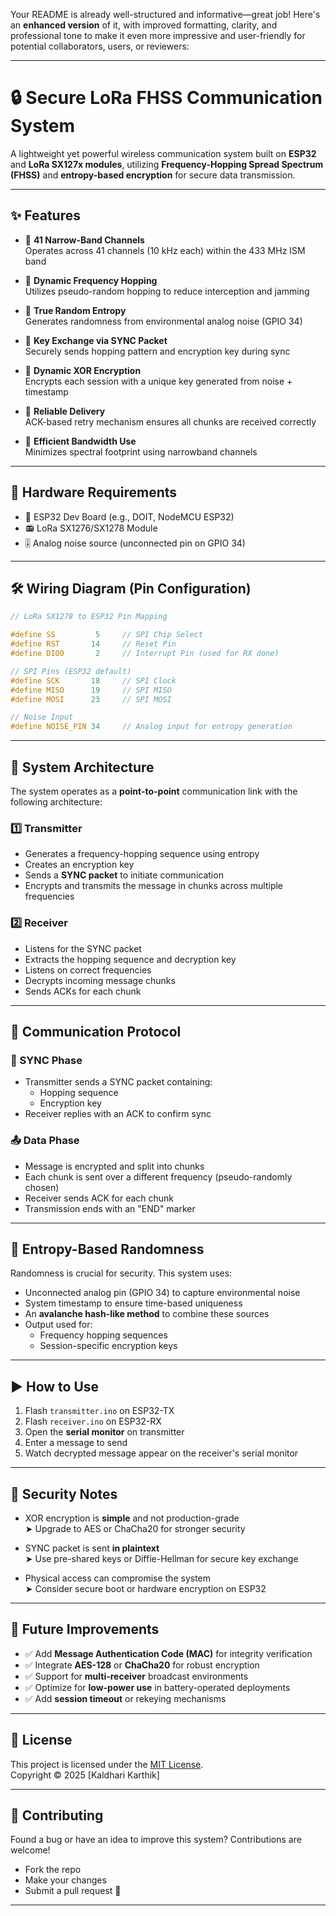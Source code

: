 Your README is already well-structured and informative—great job! Here's an **enhanced version** of it, with improved formatting, clarity, and professional tone to make it even more impressive and user-friendly for potential collaborators, users, or reviewers:

---

# 🔒 Secure LoRa FHSS Communication System

A lightweight yet powerful wireless communication system built on **ESP32** and **LoRa SX127x modules**, utilizing **Frequency-Hopping Spread Spectrum (FHSS)** and **entropy-based encryption** for secure data transmission.

---

## ✨ Features

- 📡 **41 Narrow-Band Channels**  
  Operates across 41 channels (10 kHz each) within the 433 MHz ISM band

- 🔁 **Dynamic Frequency Hopping**  
  Utilizes pseudo-random hopping to reduce interception and jamming

- 🎲 **True Random Entropy**  
  Generates randomness from environmental analog noise (GPIO 34)

- 🔐 **Key Exchange via SYNC Packet**  
  Securely sends hopping pattern and encryption key during sync

- 🔑 **Dynamic XOR Encryption**  
  Encrypts each session with a unique key generated from noise + timestamp

- 🔁 **Reliable Delivery**  
  ACK-based retry mechanism ensures all chunks are received correctly

- 📶 **Efficient Bandwidth Use**  
  Minimizes spectral footprint using narrowband channels

---

## 🔧 Hardware Requirements

- 🧠 ESP32 Dev Board (e.g., DOIT, NodeMCU ESP32)
- 📻 LoRa SX1276/SX1278 Module
- 🎚️ Analog noise source (unconnected pin on GPIO 34)

---

## 🛠️ Wiring Diagram (Pin Configuration)

```cpp
// LoRa SX1278 to ESP32 Pin Mapping

#define SS         5     // SPI Chip Select
#define RST       14     // Reset Pin
#define DIO0       2     // Interrupt Pin (used for RX done)

// SPI Pins (ESP32 default)
#define SCK       18     // SPI Clock
#define MISO      19     // SPI MISO
#define MOSI      23     // SPI MOSI

// Noise Input
#define NOISE_PIN 34     // Analog input for entropy generation
```

---

## 🧱 System Architecture

The system operates as a **point-to-point** communication link with the following architecture:

### 1️⃣ Transmitter
- Generates a frequency-hopping sequence using entropy
- Creates an encryption key
- Sends a **SYNC packet** to initiate communication
- Encrypts and transmits the message in chunks across multiple frequencies

### 2️⃣ Receiver
- Listens for the SYNC packet
- Extracts the hopping sequence and decryption key
- Listens on correct frequencies
- Decrypts incoming message chunks
- Sends ACKs for each chunk

---

## 🔄 Communication Protocol

### 🔁 SYNC Phase
- Transmitter sends a SYNC packet containing:
  - Hopping sequence
  - Encryption key
- Receiver replies with an ACK to confirm sync

### 📤 Data Phase
- Message is encrypted and split into chunks
- Each chunk is sent over a different frequency (pseudo-randomly chosen)
- Receiver sends ACK for each chunk
- Transmission ends with an "END" marker

---

## 🔐 Entropy-Based Randomness

Randomness is crucial for security. This system uses:

- Unconnected analog pin (GPIO 34) to capture environmental noise
- System timestamp to ensure time-based uniqueness
- An **avalanche hash-like method** to combine these sources
- Output used for:
  - Frequency hopping sequences
  - Session-specific encryption keys

---

## ▶️ How to Use

1. Flash `transmitter.ino` on ESP32-TX
2. Flash `receiver.ino` on ESP32-RX
3. Open the **serial monitor** on transmitter
4. Enter a message to send
5. Watch decrypted message appear on the receiver's serial monitor

---

## 🔐 Security Notes

- XOR encryption is **simple** and not production-grade  
  ➤ Upgrade to AES or ChaCha20 for stronger security

- SYNC packet is sent **in plaintext**  
  ➤ Use pre-shared keys or Diffie-Hellman for secure key exchange

- Physical access can compromise the system  
  ➤ Consider secure boot or hardware encryption on ESP32

---

## 🚀 Future Improvements

- ✅ Add **Message Authentication Code (MAC)** for integrity verification  
- ✅ Integrate **AES-128** or **ChaCha20** for robust encryption  
- ✅ Support for **multi-receiver** broadcast environments  
- ✅ Optimize for **low-power use** in battery-operated deployments  
- ✅ Add **session timeout** or rekeying mechanisms

---

## 📜 License

This project is licensed under the [MIT License](LICENSE).  
Copyright © 2025 [Kaldhari Karthik]

---

## 🤝 Contributing

Found a bug or have an idea to improve this system? Contributions are welcome!  
- Fork the repo  
- Make your changes  
- Submit a pull request 🚀

---
